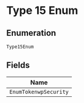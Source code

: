 
# Type 15 Enum

## Enumeration

`Type15Enum`

## Fields

| Name |
|  --- |
| `EnumTokenwpSecurity` |

